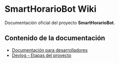 # SmartHorarioBot Wiki

Documentación oficial del proyecto **SmartHorarioBot**.

## Contenido de la documentación

- [Documentación para desarrolladores](./desarrolladores.md)
- [Devlog - Etapas del proyecto](./devlog.md)
